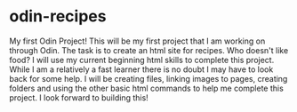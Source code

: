 # odin-recipes
My first Odin Project!
This will be my first project that I am working on through Odin. 
The task is to create an html site for recipes. Who doesn't like food?
I will use my current beginning html skills to complete this project. 
While I am a relatively a fast learner there is no doubt I may have to look back
for some help. I will be creating files, linking images to pages, creating folders and using the other basic html commands to help me complete this project. I look forward to building this!